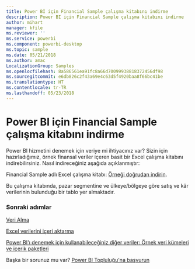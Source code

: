 ```yaml
---
title: Power BI için Financial Sample çalışma kitabını indirme
description: Power BI için Financial Sample çalışma kitabını indirme
author: mihart
manager: kfile
ms.reviewer: ''
ms.service: powerbi
ms.component: powerbi-desktop
ms.topic: sample
ms.date: 05/21/2018
ms.author: amac
LocalizationGroup: Samples
ms.openlocfilehash: 8a586561ea91fc8a66d70099938818372456df98
ms.sourcegitcommit: e6db826c2f43a69e4c63d5f4920baa8f66bc41be
ms.translationtype: HT
ms.contentlocale: tr-TR
ms.lasthandoff: 05/23/2018
---
```

# <a name="download-the-financial-sample-workbook-for-power-bi"></a>Power BI için Financial Sample çalışma kitabını indirme
Power BI hizmetini denemek için veriye mi ihtiyacınız var? Sizin için hazırladığımız, örnek finansal veriler içeren basit bir Excel çalışma kitabını indirebilirsiniz.  Nasıl indireceğiniz aşağıda açıklanmıştır:

Financial Sample adlı Excel çalışma kitabı: [Örneği doğrudan indirin](http://go.microsoft.com/fwlink/?LinkID=521962).

Bu çalışma kitabında, pazar segmentine ve ülkeye/bölgeye göre satış ve kâr verilerinin bulunduğu bir tablo yer almaktadır.

### <a name="next-steps"></a>Sonraki adımlar
[Veri Alma](service-get-data.md)

[Excel verilerini içeri aktarma](service-excel-workbook-files.md)

[Power BI'ı denemek için kullanabileceğiniz diğer veriler: Örnek veri kümeleri ve içerik paketleri](sample-datasets.md)

Başka bir sorunuz mu var? [Power BI Topluluğu'na başvurun](http://community.powerbi.com/)

